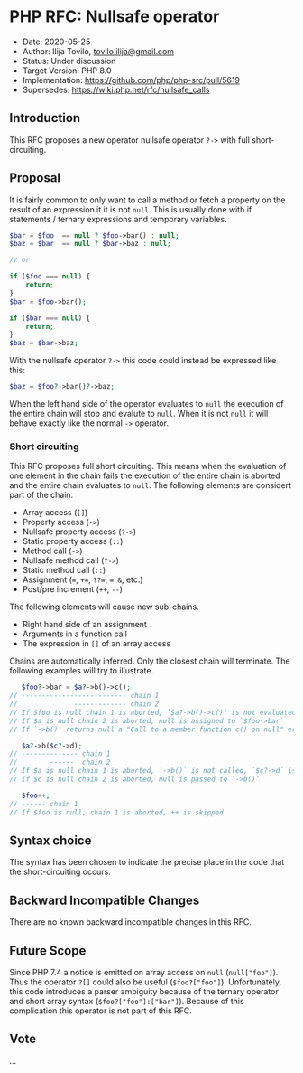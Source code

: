 # PHP RFC: Nullsafe operator

* Date: 2020-05-25
* Author: Ilija Tovilo, tovilo.ilija@gmail.com
* Status: Under discussion
* Target Version: PHP 8.0
* Implementation: <https://github.com/php/php-src/pull/5619>
* Supersedes: <https://wiki.php.net/rfc/nullsafe_calls>

## Introduction

This RFC proposes a new operator nullsafe operator `?->` with full short-circuiting.

## Proposal

It is fairly common to only want to call a method or fetch a property on the result of an expression it it is not `null`. This is usually done with if statements / ternary expressions and temporary variables.

```php
$bar = $foo !== null ? $foo->bar() : null;
$baz = $bar !== null ? $bar->baz : null;

// or

if ($foo === null) {
    return;
}
$bar = $foo->bar();

if ($bar === null) {
    return;
}
$baz = $bar->baz;
```

With the nullsafe operator `?->` this code could instead be expressed
like this:

```php
$baz = $foo?->bar()?->baz;
```

When the left hand side of the operator evaluates to `null` the execution of the entire chain will stop and evalute to `null`. When it is not `null` it will behave exactly like the normal `->` operator.

### Short circuiting

This RFC proposes full short circuiting. This means when the evaluation of one element in the chain fails the execution of the entire chain is aborted and the entire chain evaluates to `null`. The following elements are considert part of the chain.

* Array access (`[]`)
* Property access (`->`)
* Nullsafe property access (`?->`)
* Static property access (`::`)
* Method call (`->`)
* Nullsafe method call (`?->`)
* Static method call (`::`)
* Assignment (`=`, `+=`, `??=`, `= &`, etc.)
* Post/pre increment (`++`, `--`)

The following elements will cause new sub-chains.

* Right hand side of an assignment
* Arguments in a function call
* The expression in `[]` of an array access

Chains are automatically inferred. Only the closest chain will terminate. The following examples will try to illustrate.

```php
   $foo?->bar = $a?->b()->c();
// -------------------------- chain 1
//              ------------- chain 2
// If $foo is null chain 1 is aborted, `$a?->b()->c()` is not evaluated, the assignment is skipped
// If $a is null chain 2 is aborted, null is assigned to `$foo->bar`
// If `->b()` returns null a "Call to a member function c() on null" error is thrown

   $a?->b($c?->d);
// -------------- chain 1
//        ------  chain 2
// If $a is null chain 1 is aborted, `->b()` is not called, `$c?->d` is not evaluated
// If $c is null chain 2 is aborted, null is passed to `->b()`

   $foo++;
// ------ chain 1
// If $foo is null, chain 1 is aborted, ++ is skipped
```

## Syntax choice

The syntax has been chosen to indicate the precise place in the code that the short-circuiting occurs.

## Backward Incompatible Changes

There are no known backward incompatible changes in this RFC.

## Future Scope

Since PHP 7.4 a notice is emitted on array access on `null` (`null["foo"]`). Thus the operator `?[]` could also be useful (`$foo?["foo"]`). Unfortunately, this code introduces a parser ambiguity because of the ternary operator and short array syntax (`$foo?["foo"]:["bar"]`). Because of this complication this operator is not part of this RFC.

## Vote

...
